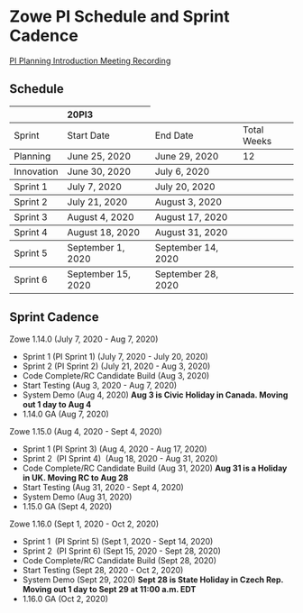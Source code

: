 # Zowe PI Schedule and Sprint Cadence

[PI Planning Introduction Meeting Recording](https://zoom.us/rec/share/7-suFovx0zhJQbfw71_4QrR_J6fVaaa80CBL-aEJmUYETMsDuRzn1j-JEx8m166V?startTime=1593086467000)

## Schedule

<table>
    <thead>
        <tr>
            <th colspan="2">20PI3</th>
        </tr>
    </thead>
    <tbody>
        <tr>
            <td>Sprint</td>
            <td>Start Date</td>
            <td>End Date</td>
            <td>Total Weeks</td>
    </tbody>
    <tbody>
        </tr>
            <td>Planning</td>
            <td>June 25, 2020</td>
            <td>June 29, 2020</td>
            <td>12</td>
    </tbody>
    <tbody>
        </tr>
            <td>Innovation</td>
            <td>June 30, 2020</td>
            <td>July 6, 2020</td>
            <td></td>
    </tbody>
    <tbody>
        </tr>
            <td>Sprint 1</td>
            <td>July 7, 2020</td>
            <td>July 20, 2020</td>
            <td></td>
    </tbody>
    <tbody>
        </tr>
            <td>Sprint 2</td>
            <td>July 21, 2020</td>
            <td>August 3, 2020</td>
            <td></td>
    </tbody>
    <tbody>
        </tr>
            <td>Sprint 3</td>
            <td>August 4, 2020</td>
            <td>August 17, 2020</td>
            <td></td>
    </tbody>
    <tbody>
        </tr>
            <td>Sprint 4</td>
            <td>August 18, 2020</td>
            <td>August 31, 2020</td>
            <td></td>
    </tbody>
    <tbody>
        </tr>
            <td>Sprint 5</td>
            <td>September 1, 2020</td>
            <td>September 14, 2020</td>
            <td></td>
    </tbody>
    <tbody>
        </tr>
            <td>Sprint 6</td>
            <td>September 15, 2020</td>
            <td>September 28, 2020</td>
            <td></td>
    </tbody>
</table>

## Sprint Cadence

Zowe 1.14.0 (July 7, 2020 - Aug 7, 2020)
- Sprint 1 (PI Sprint 1) (July 7, 2020 - July 20, 2020)
- Sprint 2 (PI Sprint 2) (July 21, 2020 - Aug 3, 2020)
- Code Complete/RC Candidate Build (Aug 3, 2020)
- Start Testing (Aug 3, 2020 - Aug 7, 2020)
- System Demo (Aug 4, 2020) **Aug 3 is Civic Holiday in Canada. Moving out 1 day to Aug 4**
- 1.14.0 GA (Aug 7, 2020)

Zowe 1.15.0 (Aug 4, 2020 - Sept 4, 2020)
- Sprint 1 (PI Sprint 3) (Aug 4, 2020 - Aug 17, 2020)
- Sprint 2  (PI Sprint 4)  (Aug 18, 2020 - Aug 31, 2020)
- Code Complete/RC Candidate Build (Aug 31, 2020) **Aug 31 is a Holiday in UK. Moving RC to Aug 28**
- Start Testing (Aug 31, 2020 - Sept 4, 2020)
- System Demo (Aug 31, 2020)
- 1.15.0 GA (Sept 4, 2020)

Zowe 1.16.0 (Sept 1, 2020 - Oct 2, 2020)
- Sprint 1  (PI Sprint 5) (Sept 1, 2020 - Sept 14, 2020)
- Sprint 2  (PI Sprint 6) (Sept 15, 2020 - Sept 28, 2020)
- Code Complete/RC Candidate Build (Sept 28, 2020)
- Start Testing (Sept 28, 2020 - Oct 2, 2020)
- System Demo (Sept 29, 2020) **Sept 28 is State Holiday in Czech Rep. Moving out 1 day to Sept 29 at 11:00 a.m. EDT**
- 1.16.0 GA (Oct 2, 2020)
